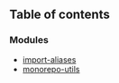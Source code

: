 ## Table of contents

### Modules

- [import-aliases][1]
- [monorepo-utils][2]

[1]: modules/import_aliases.md
[2]: modules/monorepo_utils.md

